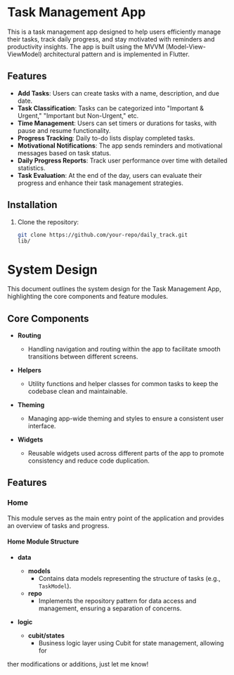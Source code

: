 # Task Management App

This is a task management app designed to help users efficiently manage their tasks, track daily progress, and stay motivated with reminders and productivity insights. The app is built using the MVVM (Model-View-ViewModel) architectural pattern and is implemented in Flutter.

## Features

- **Add Tasks**: Users can create tasks with a name, description, and due date.
- **Task Classification**: Tasks can be categorized into "Important & Urgent," "Important but Non-Urgent," etc.
- **Time Management**: Users can set timers or durations for tasks, with pause and resume functionality.
- **Progress Tracking**: Daily to-do lists display completed tasks.
- **Motivational Notifications**: The app sends reminders and motivational messages based on task status.
- **Daily Progress Reports**: Track user performance over time with detailed statistics.
- **Task Evaluation**: At the end of the day, users can evaluate their progress and enhance their task management strategies.

## Installation

1. Clone the repository:

   ```bash
   git clone https://github.com/your-repo/daily_track.git
   lib/
# System Design

This document outlines the system design for the Task Management App, highlighting the core components and feature modules.

## Core Components

- **Routing**
  - Handling navigation and routing within the app to facilitate smooth transitions between different screens.

- **Helpers**
  - Utility functions and helper classes for common tasks to keep the codebase clean and maintainable.

- **Theming**
  - Managing app-wide theming and styles to ensure a consistent user interface.

- **Widgets**
  - Reusable widgets used across different parts of the app to promote consistency and reduce code duplication.

## Features

### Home

This module serves as the main entry point of the application and provides an overview of tasks and progress.

#### Home Module Structure

- **data**
  - **models**
    - Contains data models representing the structure of tasks (e.g., `TaskModel`).
  - **repo**
    - Implements the repository pattern for data access and management, ensuring a separation of concerns.

- **logic**
  - **cubit/states**
    - Business logic layer using Cubit for state management, allowing for 

ther modifications or additions, just let me know!
